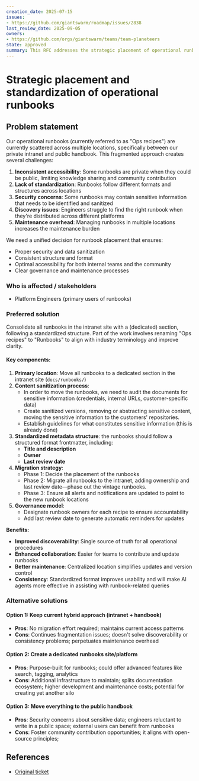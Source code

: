 ```yaml
---
creation_date: 2025-07-15
issues:
- https://github.com/giantswarm/roadmap/issues/2838
last_review_date: 2025-09-05
owners:
- https://github.com/orgs/giantswarm/teams/team-planeteers
state: approved
summary: This RFC addresses the strategic placement of operational runbooks to improve accessibility, maintainability, and security while ensuring consistent structure and content sanitization. Part of the work involves renaming the "Ops recipes" to "Runbooks" for clarity and alignment with industry standards.
---
```


# Strategic placement and standardization of operational runbooks

## Problem statement

Our operational runbooks (currently referred to as "Ops recipes") are currently scattered across multiple locations, specifically between our private intranet and public handbook. This fragmented approach creates several challenges:

1. **Inconsistent accessibility**: Some runbooks are private when they could be public, limiting knowledge sharing and community contribution
2. **Lack of standardization**: Runbooks follow different formats and structures across locations
3. **Security concerns**: Some runbooks may contain sensitive information that needs to be identified and sanitized
4. **Discovery issues**: Engineers struggle to find the right runbook when they're distributed across different platforms
5. **Maintenance overhead**: Managing runbooks in multiple locations increases the maintenance burden

We need a unified decision for runbook placement that ensures:

- Proper security and data sanitization
- Consistent structure and format
- Optimal accessibility for both internal teams and the community
- Clear governance and maintenance processes

### Who is affected / stakeholders

- Platform Engineers (primary users of runbooks)

### Preferred solution

Consolidate all runbooks in the intranet site with a (dedicated) section, following a standardized structure. Part of the work involves renaming "Ops recipes" to "Runbooks" to align with industry terminology and improve clarity.

#### Key components:

1. **Primary location**: Move all runbooks to a dedicated section in the intranet site (`docs/runbooks/`)
2. **Content sanitization process**:
   - In order to move the runbooks, we need to audit the documents for sensitive information (credentials, internal URLs, customer-specific data)
   - Create sanitized versions, removing or abstracting sensitive content, moving the sensitive information to the customers' repositories.
   - Establish guidelines for what constitutes sensitive information (this is already done)
3. **Standardized metadata structure**: the runbooks should follow a structured format frontmatter, including:
   - **Title and description**
   - **Owner**
   - **Last review date**
4. **Migration strategy**:
   - Phase 1: Decide the placement of the runbooks
   - Phase 2: Migrate all runbooks to the intranet, adding ownership and last review date—phase out the vintage runbooks.
   - Phase 3: Ensure all alerts and notifications are updated to point to the new runbook locations
5. **Governance model**:
   - Designate runbook owners for each recipe to ensure accountability
   - Add last review date to generate automatic reminders for updates

**Benefits:**

- **Improved discoverability**: Single source of truth for all operational procedures
- **Enhanced collaboration**: Easier for teams to contribute and update runbooks
- **Better maintenance**: Centralized location simplifies updates and version control
- **Consistency**: Standardized format improves usability and will make AI agents more effective in assisting with runbook-related queries

### Alternative solutions

#### Option 1: Keep current hybrid approach (intranet + handbook)

- **Pros**: No migration effort required; maintains current access patterns
- **Cons**: Continues fragmentation issues; doesn't solve discoverability or consistency problems; perpetuates maintenance overhead

#### Option 2: Create a dedicated runbooks site/platform

- **Pros**: Purpose-built for runbooks; could offer advanced features like search, tagging, analytics
- **Cons**: Additional infrastructure to maintain; splits documentation ecosystem; higher development and maintenance costs; potential for creating yet another silo

#### Option 3: Move everything to the public handbook

- **Pros**: Security concerns about sensitive data; engineers reluctant to write in a public space; external users can benefit from runbooks
- **Cons**: Foster community contribution opportunities; it aligns with open-source principles;

## References

- [Original ticket](https://github.com/giantswarm/roadmap/issues/2838)
